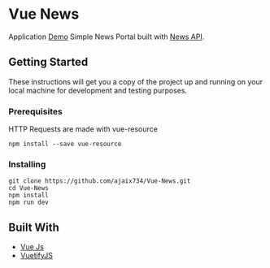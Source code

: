 # Vue News 

Application [Demo](https://ajaix734.github.io/)
Simple News Portal built with [News API](https://newsapi.org/).

## Getting Started

These instructions will get you a copy of the project up and running on your local machine for development and testing purposes.

### Prerequisites

HTTP Requests are made with vue-resource

```
npm install --save vue-resource
```

### Installing


```
git clone https://github.com/ajaix734/Vue-News.git
cd Vue-News
npm install
npm run dev
```
## Built With

* [Vue Js](https://vuejs.org/)
* [VuetifyJS](https://vuetifyjs.com/)
